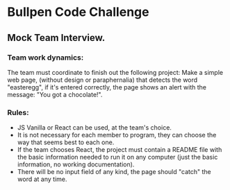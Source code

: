 # Bullpen Code Challenge
## Mock Team Interview.


### Team work dynamics:
The team must coordinate to finish out the following project:
Make a simple web page, (without design or paraphernalia) that detects the word "easteregg", if it's entered correctly, the page shows an alert with the message: "You got a chocolate!".

### Rules:
- JS Vanilla or React can be used, at the team's choice.
- It is not necessary for each member to program, they can choose the way that seems best to each one.
- If the team chooses React, the project must contain a README file with the basic information needed to run it on any computer (just the basic information, no working documentation).
- There will be no input field of any kind, the page should "catch" the word at any time.
